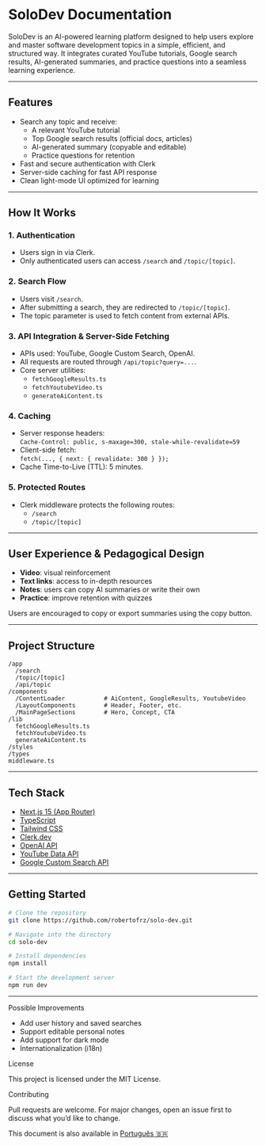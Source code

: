 # SoloDev Documentation

SoloDev is an AI-powered learning platform designed to help users explore and master software development topics in a simple, efficient, and structured way. It integrates curated YouTube tutorials, Google search results, AI-generated summaries, and practice questions into a seamless learning experience.

---

## Features

- Search any topic and receive:
  - A relevant YouTube tutorial
  - Top Google search results (official docs, articles)
  - AI-generated summary (copyable and editable)
  - Practice questions for retention
- Fast and secure authentication with Clerk
- Server-side caching for fast API response
- Clean light-mode UI optimized for learning

---

## How It Works

### 1. Authentication

- Users sign in via Clerk.
- Only authenticated users can access `/search` and `/topic/[topic]`.

### 2. Search Flow

- Users visit `/search`.
- After submitting a search, they are redirected to `/topic/[topic]`.
- The topic parameter is used to fetch content from external APIs.

### 3. API Integration & Server-Side Fetching

- APIs used: YouTube, Google Custom Search, OpenAI.
- All requests are routed through `/api/topic?query=...`.
- Core server utilities:
  - `fetchGoogleResults.ts`
  - `fetchYoutubeVideo.ts`
  - `generateAiContent.ts`

### 4. Caching

- Server response headers:  
  `Cache-Control: public, s-maxage=300, stale-while-revalidate=59`
- Client-side fetch:  
  `fetch(..., { next: { revalidate: 300 } });`
- Cache Time-to-Live (TTL): 5 minutes.

### 5. Protected Routes

- Clerk middleware protects the following routes:
  - `/search`
  - `/topic/[topic]`

---

## User Experience & Pedagogical Design

- **Video**: visual reinforcement
- **Text links**: access to in-depth resources
- **Notes**: users can copy AI summaries or write their own
- **Practice**: improve retention with quizzes

Users are encouraged to copy or export summaries using the copy button.

---

## Project Structure

```plaintext
/app
  /search
  /topic/[topic]
  /api/topic
/components
  /ContentLoader           # AiContent, GoogleResults, YoutubeVideo
  /LayoutComponents        # Header, Footer, etc.
  /MainPageSections        # Hero, Concept, CTA
/lib
  fetchGoogleResults.ts
  fetchYoutubeVideo.ts
  generateAiContent.ts
/styles
/types
middleware.ts
````


---

## Tech Stack

- [Next.js 15 (App Router)](https://nextjs.org/)
- [TypeScript](https://www.typescriptlang.org/)
- [Tailwind CSS](https://tailwindcss.com/)
- [Clerk.dev](https://clerk.dev/)
- [OpenAI API](https://platform.openai.com/)
- [YouTube Data API](https://developers.google.com/youtube/)
- [Google Custom Search API](https://programmablesearchengine.google.com/)

---

## Getting Started

```bash
# Clone the repository
git clone https://github.com/robertofrz/solo-dev.git  

# Navigate into the directory
cd solo-dev

# Install dependencies
npm install

# Start the development server
npm run dev
````
---

Possible Improvements

- Add user history and saved searches
- Support editable personal notes
- Add support for dark mode
- Internationalization (i18n)

License

This project is licensed under the MIT License.


Contributing

Pull requests are welcome. For major changes, open an issue first to discuss what you’d like to change.


This document is also available in [Português 🇧🇷](./README.pt.md)

